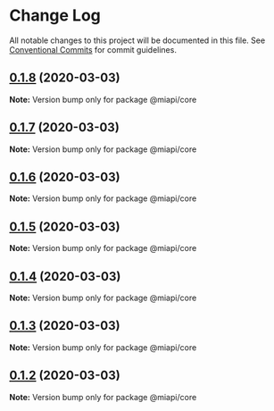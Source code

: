 # Change Log

All notable changes to this project will be documented in this file.
See [Conventional Commits](https://conventionalcommits.org) for commit guidelines.

## [0.1.8](https://github.com/kamontat/miapi/compare/@miapi/core@0.1.7...@miapi/core@0.1.8) (2020-03-03)

**Note:** Version bump only for package @miapi/core





## [0.1.7](https://github.com/kamontat/miapi/packages/core/compare/@miapi/core@0.1.6...@miapi/core@0.1.7) (2020-03-03)

**Note:** Version bump only for package @miapi/core





## [0.1.6](https://github.com/kamontat/miapi/compare/@miapi/core@0.1.5...@miapi/core@0.1.6) (2020-03-03)

**Note:** Version bump only for package @miapi/core





## [0.1.5](https://github.com/kamontat/miapi/compare/@miapi/core@0.1.4...@miapi/core@0.1.5) (2020-03-03)

**Note:** Version bump only for package @miapi/core





## [0.1.4](https://github.com/kamontat/miapi/compare/@miapi/core@0.1.3...@miapi/core@0.1.4) (2020-03-03)

**Note:** Version bump only for package @miapi/core





## [0.1.3](https://github.com/kamontat/miapi/compare/@miapi/core@0.1.2...@miapi/core@0.1.3) (2020-03-03)

**Note:** Version bump only for package @miapi/core





## [0.1.2](https://github.com/kamontat/miapi/compare/@miapi/core@0.1.1...@miapi/core@0.1.2) (2020-03-03)

**Note:** Version bump only for package @miapi/core
